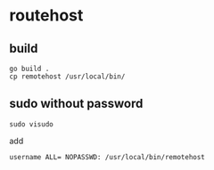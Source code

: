 # routehost

## build
```
go build .
cp remotehost /usr/local/bin/
```

## sudo without password
```
sudo visudo
```

add
```
username ALL= NOPASSWD: /usr/local/bin/remotehost
```